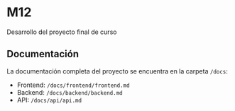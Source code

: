 # M12
Desarrollo del proyecto final de curso

## Documentación
La documentación completa del proyecto se encuentra en la carpeta `/docs`:
- Frontend: `/docs/frontend/frontend.md`
- Backend: `/docs/backend/backend.md`
- API: `/docs/api/api.md`
